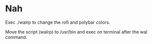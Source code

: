 # Nah

Exec ./walrp to change the rofi and polybar colors.

Move the script (walrp) to /usr/bin and exec on terminal after the wal command.
